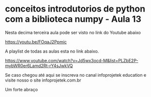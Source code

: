 # conceitos introdutorios de python com a biblioteca numpy - Aula 13
Nesta decima terceira aula pode ser visto no link do Youtube abaixo

https://youtu.be/FOqaJ2Ppmic

A playlist de todas as aulas esta no link abaixo.

https://www.youtube.com/watch?v=Jd5wx3ocd-M&list=PLZbE2P-mybWR0er6Lamd2Rt-rY4sJwkVQ

Se caso chegou até aqui se inscreva no canal infoprojetek education e visite nosso o site infoprojetek.com.br

Um forte abraço
